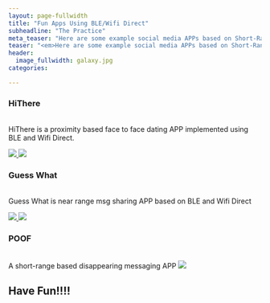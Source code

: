 ```yaml
---
layout: page-fullwidth
title: "Fun Apps Using BLE/Wifi Direct"
subheadline: "The Practice"
meta_teaser: "Here are some example social media APPs based on Short-Range Wireless communication technologies."
teaser: "<em>Here are some example social media APPs based on Short-Range Wireless communication technologies.</em>"
header:
  image_fullwidth: galaxy.jpg
categories:

---
```

<!--more-->

### HiThere
<br />HiThere is a proximity based face to face dating APP implemented using BLE and Wifi Direct.

<a href="https://play.google.com/store/apps/details?id=ent.ble.wifidirect.sean.wififilesender">
<img src="https://true-net-neutrality.github.io/images/android_app_store.jpg" border="0">
</a>
<a href="https://itunes.apple.com/us/app/hi-there-p2p/id1276567474?ls=1&mt=8">
<img src="https://true-net-neutrality.github.io/images/ios_app_store.jpg" border="0">
</a>

### Guess What
<br />Guess What is near range msg sharing APP based on BLE and Wifi Direct

<a href="https://play.google.com/store/apps/details?id=com.wifidirect.ble.seanxu.guesswhat">
<img src="https://true-net-neutrality.github.io/images/android_app_store.jpg" border="0">
</a>
<a href="https://itunes.apple.com/us/app/guess-what/id1323759368?ls=1&mt=8">
<img src="https://true-net-neutrality.github.io/images/ios_app_store.jpg" border="0">
</a>

### POOF
<br />A short-range based disappearing messaging APP
<a href="https://play.google.com/store/apps/details?id=ent.ble.wifidirect.sean.poof">
<img src="https://true-net-neutrality.github.io/images/android_app_store.jpg" border="0">
</a>

## Have Fun!!!!